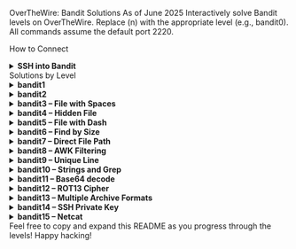 <!-- ssh -p 2220 bandit(n)@bandit.labs.overthewire.org

ZjLjTmM6FvvyRnrb2rfNWOZOTa6ip5If bandit1
263JGJPfgU6LtdEvgfWU1XP5yac29mFx bandit2
MNk8KNH3Usiio41PRUEoDFPqfxLPlSmx bandit3   cat spaces\ in\ this\ filename
2WmrDFRmJIq3IPxneAaMGhap0pFhF3NJ bandit4   cat ./...Hiding-From-You
4oQYVPkxZOOEOO5pTW81FB8j8lxXGUQw bandit5   file ./-*
HWasnPhtq9AVKe0dmk45nxy20cvUa6EG bandit6   find -type f -size 1033c
morbNTDkSW6jIlUc0ymOdMaLnOlFVAaj bandit7   cat /var/lib/dpkg/info/bandit7.password
dfwvzFQi4mU0wfNbFOe9RoWskMLg7eEc bandit8   awk '/^millionth/ {print $2;}' data.txt
4CKMh1JI91bUIZZPXDqGanal4xvAg0JM bandit9   cat data.txt | sort | uniq -u
FGUW5ilLVJrxX9kMYMmlN4MgbpfMiqey bandit10  strings data.txt | grep "="
dtR173fZKb0RRsDFSGsg2RWnpNVj3qRr bandit11  base64 --decode data.txt
7x16WNeHIi5YkIhWsfFIqoognUTyj9Q4 bandit12  cat data.txt | tr 'A-Za-z' 'N-ZA-Mn-za-m'
FO5dwFsc0cbaIiH0h8J2eUks2vdTDwAn bandit13  tmpdir=$(mktemp -d) && cd "$tmpdir" && cp 						   ~/data.txt . && xxd -r data.txt data && 						   while :; do ft=$(file data); case "$ft" in 						   *gzip*) mv data data.gz && gunzip data.gz ;; 					  *bzip2*) mv data data.bz2 && bunzip2 data.bz2 ;; 					  *tar*) mv data data.tar && tar -xf data.tar && 					  rm data.tar ;; *ASCII*) cat data && break ;; *) 					  echo "Unknown format: $ft"; break ;; esac; file 					  data; done
MU4VWeTyJk8ROof1qqmcBPaLh7lDCPvS bandit14 ssh -i sshkey.private bandit14@localhost -p 2220
8xCjnmgoKbGLhHFAZlGE5Tmu4M2tKJQo bandit15 cat /etc/bandit_pass/bandit14 | nc localhost 30000 -->


OverTheWire: Bandit Solutions As of June 2025
Interactively solve Bandit levels on OverTheWire.
Replace (n) with the appropriate level (e.g., bandit0).
All commands assume the default port 2220.

How to Connect
<details> <summary><strong>SSH into Bandit</strong></summary>
bash
ssh -p 2220 bandit<n>@bandit.labs.overthewire.org
</details>
Solutions by Level
<details> <summary><strong>bandit1</strong></summary>
Password: ZjLjTmM6FvvyRnrb2rfNWOZOTa6ip5If
Connect as bandit1 and use the password above.

</details> <details> <summary><strong>bandit2</strong></summary>
Password: 263JGJPfgU6LtdEvgfWU1XP5yac29mFx
Connect as bandit2 and use the password above.

</details> <details> <summary><strong>bandit3 – File with Spaces</strong></summary>
Password: MNk8KNH3Usiio41PRUEoDFPqfxLPlSmx
Command to read the password file:

bash
cat spaces\ in\ this\ filename
</details> <details> <summary><strong>bandit4 – Hidden File</strong></summary>
Password: 2WmrDFRmJIq3IPxneAaMGhap0pFhF3NJ
Command to read the password file:

bash
cat ./...Hiding-From-You
</details> <details> <summary><strong>bandit5 – File with Dash</strong></summary>
Password: 4oQYVPkxZOOEOO5pTW81FB8j8lxXGUQw
Command to identify and read the file:

bash
file ./-*
</details> <details> <summary><strong>bandit6 – Find by Size</strong></summary>
Password: HWasnPhtq9AVKe0dmk45nxy20cvUa6EG
Find and read the file with size 1033 bytes:

bash
find . -type f -size 1033c
</details> <details> <summary><strong>bandit7 – Direct File Path</strong></summary>
Password: morbNTDkSW6jIlUc0ymOdMaLnOlFVAaj
Read the password:

bash
cat /var/lib/dpkg/info/bandit7.password
</details> <details> <summary><strong>bandit8 – AWK Filtering</strong></summary>
Password: dfwvzFQi4mU0wfNbFOe9RoWskMLg7eEc
Use AWK to extract the password:

bash
awk '/^millionth/ {print $2;}' data.txt
</details> <details> <summary><strong>bandit9 – Unique Line</strong></summary>
Password: 4CKMh1JI91bUIZZPXDqGanal4xvAg0JM
Find the unique password:

bash
cat data.txt | sort | uniq -u
</details> <details> <summary><strong>bandit10 – Strings and Grep</strong></summary>
Password: FGUW5ilLVJrxX9kMYMmlN4MgbpfMiqey
Find the password with:

bash
strings data.txt | grep "="
</details> <details> <summary><strong>bandit11 – Base64 decode</strong></summary>
Password: dtR173fZKb0RRsDFSGsg2RWnpNVj3qRr
Decode the file:

bash
base64 --decode data.txt
</details> <details> <summary><strong>bandit12 – ROT13 Cipher</strong></summary>
Password: 7x16WNeHIi5YkIhWsfFIqoognUTyj9Q4
Decode with tr:

bash
cat data.txt | tr 'A-Za-z' 'N-ZA-Mn-za-m'
</details> <details> <summary><strong>bandit13 – Multiple Archive Formats</strong></summary>
Password: FO5dwFsc0cbaIiH0h8J2eUks2vdTDwAn
Script to extract recursively:

bash
tmpdir=$(mktemp -d) && cd "$tmpdir" && cp ~/data.txt . && xxd -r data.txt data && \
while :; do
  ft=$(file data)
  case "$ft" in
    *gzip*) mv data data.gz && gunzip data.gz ;;
    *bzip2*) mv data data.bz2 && bunzip2 data.bz2 ;;
    *tar*) mv data data.tar && tar -xf data.tar && rm data.tar ;;
    *ASCII*) cat data && break ;;
    *) echo "Unknown format: $ft"; break ;;
  esac
  file data
done
</details> <details> <summary><strong>bandit14 – SSH Private Key</strong></summary>
Password: MU4VWeTyJk8ROof1qqmcBPaLh7lDCPvS
SSH using a private key:

bash
ssh -i sshkey.private bandit14@localhost -p 2220
</details> <details> <summary><strong>bandit15 – Netcat</strong></summary>
Password: 8xCjnmgoKbGLhHFAZlGE5Tmu4M2tKJQo
Send previous password via netcat:

bash
cat /etc/bandit_pass/bandit14 | nc localhost 30000
</details>
Feel free to copy and expand this README as you progress through the levels!
Happy hacking!

